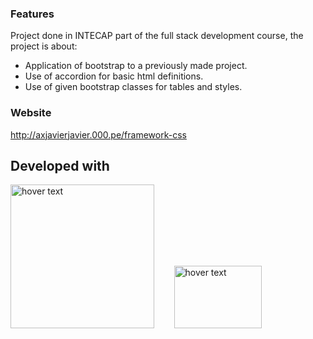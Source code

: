 ### Features
Project done in INTECAP part of the full stack development course, the project is about:

- Application of bootstrap to a previously made project.
- Use of accordion for basic html definitions.
- Use of given bootstrap classes for tables and styles.


### Website

http://axjavierjavier.000.pe/framework-css


## Developed with
<p>
        <img src="https://i0.wp.com/css-tricks.com/wp-content/uploads/2021/01/html5-css3.jpg?resize=498%2C249&ssl=1" width="230" title="hover text">
        &nbsp&nbsp&nbsp&nbsp&nbsp&nbsp
  <img src="https://upload.wikimedia.org/wikipedia/commons/thumb/b/b2/Bootstrap_logo.svg/800px-Bootstrap_logo.svg.png" width="140" height="100" title="hover text">
</p>
